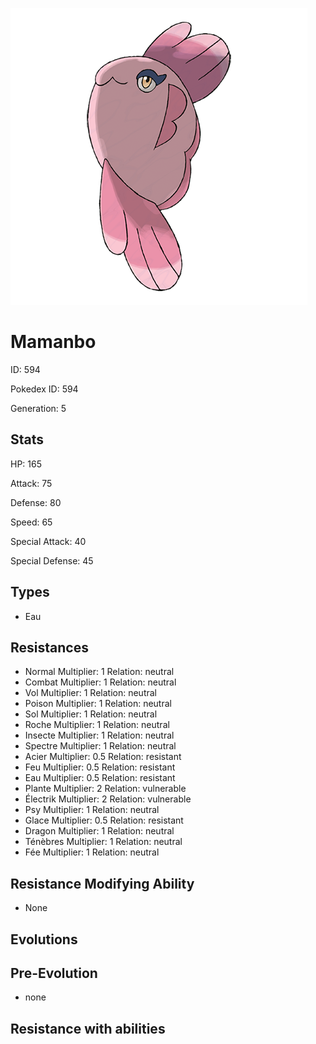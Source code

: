 ![](https://raw.githubusercontent.com/PokeAPI/sprites/master/sprites/pokemon/other/official-artwork/594.png)

# Mamanbo
ID: 594

Pokedex ID: 594

Generation: 5

## Stats

HP: 165

Attack: 75

Defense: 80

Speed: 65

Special Attack: 40

Special Defense: 45

## Types

- Eau
## Resistances

- Normal Multiplier: 1 Relation: neutral
- Combat Multiplier: 1 Relation: neutral
- Vol Multiplier: 1 Relation: neutral
- Poison Multiplier: 1 Relation: neutral
- Sol Multiplier: 1 Relation: neutral
- Roche Multiplier: 1 Relation: neutral
- Insecte Multiplier: 1 Relation: neutral
- Spectre Multiplier: 1 Relation: neutral
- Acier Multiplier: 0.5 Relation: resistant
- Feu Multiplier: 0.5 Relation: resistant
- Eau Multiplier: 0.5 Relation: resistant
- Plante Multiplier: 2 Relation: vulnerable
- Électrik Multiplier: 2 Relation: vulnerable
- Psy Multiplier: 1 Relation: neutral
- Glace Multiplier: 0.5 Relation: resistant
- Dragon Multiplier: 1 Relation: neutral
- Ténèbres Multiplier: 1 Relation: neutral
- Fée Multiplier: 1 Relation: neutral
## Resistance Modifying Ability

- None

## Evolutions

## Pre-Evolution

- none

## Resistance with abilities
